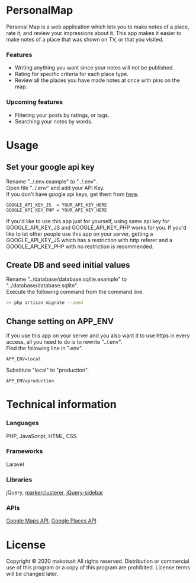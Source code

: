 # PersonalMap
Personal Map is a web application which lets you to make notes of a place, rate it, and review your impressions about it. This app makes it easier to make notes of a place that was shown on TV, or that you visited.

### Features
* Writing anything you want since your notes will not be published.
* Rating for specific criteria for each place type.
* Review all the places you have made notes at once with pins on the map.

### Upcoming features
* Filtering your posts by ratings, or tags.
* Searching your notes by words.

# Usage
## Set your google api key
Rename "../.env.example" to "../.env".<br>
Open file "../.env" and add your API Key.<br>
If you don't have google api keys, get them from [here](https://cloud.google.com/maps-platform).
```
GOOGLE_API_KEY_JS  = YOUR_API_KEY_HERE
GOOGLE_API_KEY_PHP = YOUR_API_KEY_HERE
```
If you'd like to use this app just for yourself, using same api key for GOOGLE_API_KEY_JS and GOOGLE_API_KEY_PHP works for you. If you'd like to let other people use this app on your server, getting a GOOGLE_API_KEY_JS which has a restriction with http referer and a GOOGLE_API_KEY_PHP with no restriction is recommended.

## Create DB and seed initial values
Rename "../database/database.sqlite.example" to "../database/database.sqlite".<br>
Execute the following command from the command line. 
```sh
>> php artisan migrate --seed
```

## Change setting on APP_ENV
If you use this app on your server and you also want it to use https in every access, all you need to do is to rewrite "../.env".<br>
Find the following line in ".env".
```
APP_ENV=local
```
Substitute "local" to "production".
```
APP_ENV=production
```

# Technical information
### Languages
PHP, JavaScript, HTML, CSS
### Frameworks
Laravel
### Libraries
jQuery, [markerclusterer](https://github.com/googlemaps/v3-utility-library/tree/master/packages/markerclusterer), [jQuery-sidebar](https://github.com/jillix/jQuery-sidebar/)
### APIs
[Google Maps API](https://cloud.google.com/maps-platform/maps), [Google Places API](https://cloud.google.com/maps-platform/places)

# License
Copyright © 2020 makotsait All rights reserved.
Distribution or commercial use of this program or a copy of this program are prohibited. License terms will be changed later.
